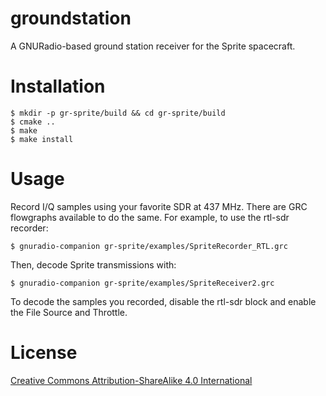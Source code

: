 groundstation
=============

A GNURadio-based ground station receiver for the Sprite spacecraft.

# Installation

    $ mkdir -p gr-sprite/build && cd gr-sprite/build
    $ cmake ..
    $ make
    $ make install

# Usage

Record I/Q samples using your favorite SDR at 437 MHz. There are GRC flowgraphs
available to do the same. For example, to use the rtl-sdr recorder:

    $ gnuradio-companion gr-sprite/examples/SpriteRecorder_RTL.grc

Then, decode Sprite transmissions with:

    $ gnuradio-companion gr-sprite/examples/SpriteReceiver2.grc

To decode the samples you recorded, disable the rtl-sdr block and enable the
File Source and Throttle.

# License

[Creative Commons Attribution-ShareAlike 4.0 International](https://creativecommons.org/licenses/by-sa/4.0/)
